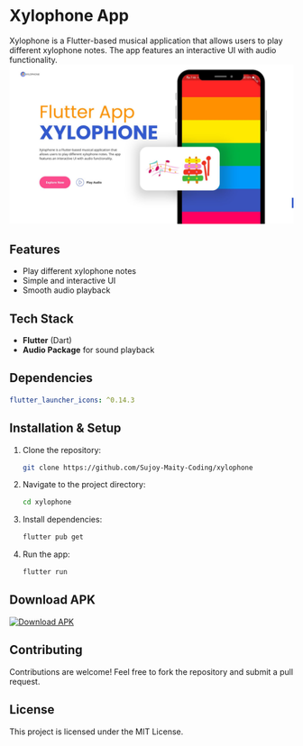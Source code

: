 # Xylophone App

Xylophone is a Flutter-based musical application that allows users to play different xylophone notes. The app features an interactive UI with audio functionality.
![xylophone image](https://github.com/Sujoy-Maity-Coding/xylophone/blob/main/img.jpg)

## Features
- Play different xylophone notes
- Simple and interactive UI
- Smooth audio playback

## Tech Stack
- **Flutter** (Dart)
- **Audio Package** for sound playback

## Dependencies
```yaml
flutter_launcher_icons: ^0.14.3
```

## Installation & Setup
1. Clone the repository:
   ```sh
   git clone https://github.com/Sujoy-Maity-Coding/xylophone
   ```
2. Navigate to the project directory:
   ```sh
   cd xylophone
   ```
3. Install dependencies:
   ```sh
   flutter pub get
   ```
4. Run the app:
   ```sh
   flutter run
   ```

## Download APK

[![Download APK](https://img.shields.io/badge/Download%20APK-v1.0.0-blue?style=for-the-badge&logo=android)](https://github.com/Sujoy-Maity-Coding/xylophone/releases/download/v1.0.0/app-release.apk)


## Contributing
Contributions are welcome! Feel free to fork the repository and submit a pull request.

## License
This project is licensed under the MIT License.
